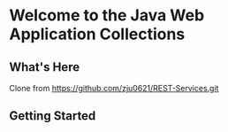 
Welcome to the Java Web Application Collections
======================================================

What's Here
-----------
Clone from https://github.com/zju0621/REST-Services.git


Getting Started
---------------

